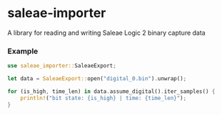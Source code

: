 # saleae-importer

A library for reading and writing Saleae Logic 2 binary capture data

### Example

```rust
use saleae_importer::SaleaeExport;

let data = SaleaeExport::open("digital_0.bin").unwrap();

for (is_high, time_len) in data.assume_digital().iter_samples() {
    println!("bit state: {is_high} | time: {time_len}");
}
```
